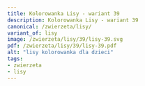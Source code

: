 ```yaml
---
title: Kolorowanka Lisy - wariant 39
description: Kolorowanka Lisy - wariant 39
canonical: /zwierzeta/lisy/
variant_of: lisy
image: /zwierzeta/lisy/39/lisy-39.svg
pdf: /zwierzeta/lisy/39/lisy-39.pdf
alt: "lisy kolorowanka dla dzieci"
tags:
- zwierzeta
- lisy
---
```

